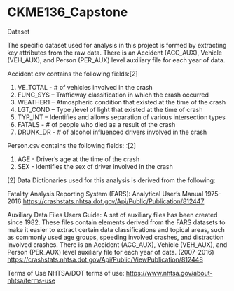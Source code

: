 # CKME136_Capstone

Dataset

The specific dataset used for analysis in this project is formed by extracting key attributes from the raw data. There is an Accident (ACC_AUX), Vehicle (VEH_AUX), and Person (PER_AUX) level auxiliary file for each year of data.

Accident.csv contains the following fields:[2] 
1.	VE_TOTAL - # of vehicles involved in the crash 
2.	FUNC_SYS – Trafficway classification in which the crash occurred
3.	WEATHER1 – Atmospheric condition that existed at the time of the crash 
4.	LGT_COND – Type /level of light that existed at the time of crash 
5.	TYP_INT – Identifies and allows separation of various intersection types
6.	FATALS - # of people who died as a result of the crash 
7.	DRUNK_DR - # of alcohol influenced drivers involved in the crash 

Person.csv contains the following fields: :[2]  
1.	AGE - Driver’s age at the time of the crash 
2.	SEX - Identifies the sex of driver involved in the crash 


[2] Data Dictionaries used for this analysis is derived from the following:

Fatality Analysis Reporting System (FARS): Analytical User’s Manual 1975-2016 https://crashstats.nhtsa.dot.gov/Api/Public/Publication/812447 

Auxiliary Data Files
Users Guide: A set of auxiliary files has been created since 1982. These files contain elements derived from the FARS datasets to make it easier to extract certain data classifications and topical areas, such as commonly used age groups, speeding involved crashes, and distraction involved crashes. There is an Accident (ACC_AUX), Vehicle (VEH_AUX), and Person (PER_AUX) level auxiliary file for each year of data.
(2007-2016) https://crashstats.nhtsa.dot.gov/Api/Public/ViewPublication/812448 

Terms of Use
NHTSA/DOT terms of use: https://www.nhtsa.gov/about-nhtsa/terms-use

